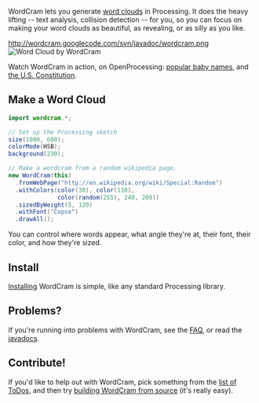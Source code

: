 WordCram lets you generate [word
clouds](http://images.google.com/images?q=word+cloud) in Processing.
It does the heavy lifting -- text analysis, collision detection -- for
you, so you can focus on making your word clouds as beautiful, as
revealing, or as silly as you like.

http://wordcram.googlecode.com/svn/javadoc/wordcram.png ![Word Cloud
by
WordCram](https://github.com/danbernier/WordCram/raw/master/wordcram.png)

Watch WordCram in action, on OpenProcessing: [popular baby
names](http://openprocessing.org/visuals/?visualID=12562), and [the
U.S. Constitution](http://openprocessing.org/visuals/?visualID=12413).

## Make a Word Cloud

```java
import wordcram.*;

// Set up the Processing sketch
size(1000, 600);
colorMode(HSB);
background(230);

// Make a wordcram from a random wikipedia page.
new WordCram(this)
  .fromWebPage("http://en.wikipedia.org/wiki/Special:Random")
  .withColors(color(30), color(110),
              color(random(255), 240, 200))
  .sizedByWeight(5, 120)
  .withFont("Copse")
  .drawAll();
```

You can control where words appear, what angle they're at, their font,
their color, and how they're sized.

## Install

[Installing](http://code.google.com/p/wordcram/wiki/Installing)
WordCram is simple, like any standard Processing library.

## Problems?

If you're running into problems with WordCram, see the
[FAQ](http://code.google.com/p/wordcram/wiki/FAQ), or read the
[javadocs](http://wordcram.googlecode.com/svn/javadoc/index.html).

## Contribute!

If you'd like to help out with WordCram, pick something from the [list
of ToDos](http://code.google.com/p/wordcram/wiki/ToDos), and then try
[building WordCram from
source](http://code.google.com/p/wordcram/wiki/BuildingWordCram) (it's
really easy).
